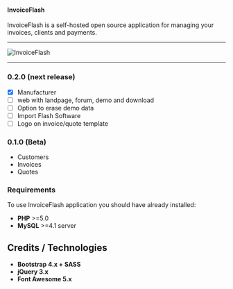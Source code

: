 #### InvoiceFlash

InvoiceFlash is a self-hosted open source application for managing your invoices, clients and payments.

---
![InvoiceFlash](https://www.invoiceflash.com/github/logo/png/logo898x507.png)

---

### 0.2.0 (next release)

- [x] Manufacturer
- [ ] web with landpage, forum, demo and download
- [ ] Option to erase demo data
- [ ] Import Flash Software
- [ ] Logo on invoice/quote template

### 0.1.0 (Beta)
- Customers
- Invoices
- Quotes

### Requirements
To use InvoiceFlash application you should have already installed:

*   **PHP** >=5.0 
*   **MySQL** >=4.1 server 

## Credits / Technologies

*   **Bootstrap 4.x + SASS**
*   **jQuery 3.x**
*   **Font Awesome 5.x**


